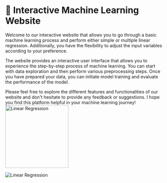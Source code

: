 # 🤖 Interactive Machine Learning Website
Welcome to our interactive website that allows you to go through a basic machine learning process and perform either simple or multiple linear regression. Additionally, you have the flexibility to adjust the input variables according to your preference.

The website provides an interactive user interface that allows you to experience the step-by-step process of machine learning. You can start with data exploration and then perform various preprocessing steps. Once you have prepared your data, you can initiate model training and evaluate the performance of the model.

Please feel free to explore the different features and functionalities of our website and don't hesitate to provide any feedback or suggestions. I hope you find this platform helpful in your machine learning journey!
<img src="https://streamlit.io/images/brand/streamlit-logo-primary-colormark-darktext.png" alt="Linear Regression" width="200" height="200">



![Linear Regression](https://cdn.lynda.com/course/2848256/2848256-1608664963973-16x9.jpg)
